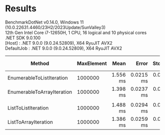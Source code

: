 ﻿# Results

BenchmarkDotNet v0.14.0, Windows 11 (10.0.22631.4460/23H2/2023Update/SunValley3)\
12th Gen Intel Core i7-12650H, 1 CPU, 16 logical and 10 physical cores\
.NET SDK 9.0.100\
  [Host]     : .NET 9.0.0 (9.0.24.52809), X64 RyuJIT AVX2\
  DefaultJob : .NET 9.0.0 (9.0.24.52809), X64 RyuJIT AVX2


| Method                     | MaxElement | Mean     | Error     | StdDev    | Ratio | RatioSD | Allocated | Alloc Ratio |
|--------------------------- |----------- |---------:|----------:|----------:|------:|--------:|----------:|------------:|
| EnumerableToListIteration  | 1000000    | 1.556 ms | 0.0215 ms | 0.0201 ms |  1.00 |    0.02 |   3.81 MB |        1.00 |
| EnumerableToArrayIteration | 1000000    | 1.398 ms | 0.0237 ms | 0.0221 ms |  0.90 |    0.02 |   3.81 MB |        1.00 |
|                            |            |          |           |           |       |         |           |             |
| ListToListIteration        | 1000000    | 1.488 ms | 0.0294 ms | 0.0314 ms |  1.00 |    0.03 |   3.81 MB |        1.00 |
| ListToArrayIteration       | 1000000    | 1.386 ms | 0.0259 ms | 0.0254 ms |  0.93 |    0.03 |   3.81 MB |        1.00 |